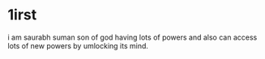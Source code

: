 # 1irst
i am saurabh suman 
son of god
having lots of powers 
and also can access lots of new powers by umlocking its mind.
